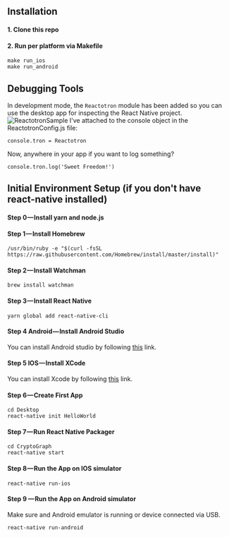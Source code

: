 ## Installation

#### 1. Clone this repo
#### 2. Run per platform via Makefile
```
make run_ios
make run_android
```
## Debugging Tools

In development mode, the `Reactotron` module has been added so you can use the desktop app for 
inspecting the React Native project.
![ReactotronSample](https://user-images.githubusercontent.com/5167968/55725280-588f3180-59db-11e9-904f-2386c61c1127.png)
I've attached to the console object in the ReactotronConfig.js file:
```
console.tron = Reactotron
```
Now, anywhere in your app if you want to log something?
```
console.tron.log('Sweet Freedom!')
```
## Initial Environment Setup (if you don't have react-native installed)

#### Step 0 — Install yarn and node.js
#### Step 1 — Install Homebrew
```
/usr/bin/ruby -e "$(curl -fsSL https://raw.githubusercontent.com/Homebrew/install/master/install)"
```
#### Step 2 — Install Watchman
```
brew install watchman
```
#### Step 3 — Install React Native
```
yarn global add react-native-cli
```
#### Step 4 Android — Install Android Studio
You can install Android studio by following [this](https://developer.android.com/studio/install.html) link.

#### Step 5 IOS — Install XCode
You can install Xcode by following [this](https://itunes.apple.com/us/app/xcode/id497799835?mt=12) link.

#### Step 6 — Create First App
```
cd Desktop
react-native init HelloWorld
```
#### Step 7 — Run React Native Packager
```
cd CryptoGraph
react-native start
```
#### Step 8 — Run the App on IOS simulator
```
react-native run-ios
```
#### Step 9 — Run the App on Android simulator
Make sure and Android emulator is running or device connected via USB.
```
react-native run-android
```
